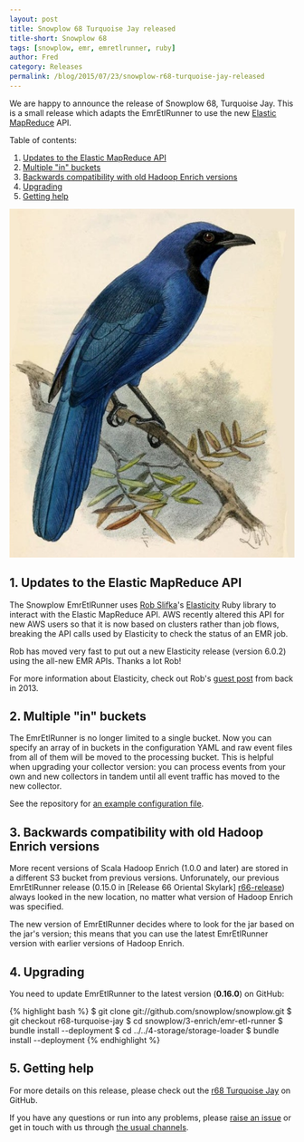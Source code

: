```yaml
---
layout: post
title: Snowplow 68 Turquoise Jay released
title-short: Snowplow 68
tags: [snowplow, emr, emretlrunner, ruby]
author: Fred
category: Releases
permalink: /blog/2015/07/23/snowplow-r68-turquoise-jay-released
---
```


We are happy to announce the release of Snowplow 68, Turquoise Jay. This is a small release which adapts the EmrEtlRunner to use the new [Elastic MapReduce][emr] API.

Table of contents:

1. [Updates to the Elastic MapReduce API](/blog/2015/07/23/snowplow-r68-turquoise-jay-released#api)
2. [Multiple "in" buckets](/blog/2015/07/23/snowplow-r68-turquoise-jay-released#multiple-in-buckets)
3. [Backwards compatibility with old Hadoop Enrich versions](/blog/2015/07/23/snowplow-r68-turquoise-jay-released#jar-path)
4. [Upgrading](/blog/2015/07/23/snowplow-r68-turquoise-jay-released#upgrading)
5. [Getting help](/blog/2015/07/23/snowplow-r68-turquoise-jay-released#help)

![turquoise-jay][turquoise-jay]

<!--more-->

<h2 id="api">1. Updates to the Elastic MapReduce API</h2>

The Snowplow EmrEtlRunner uses [Rob Slifka][rslifka]'s [Elasticity][elasticity] Ruby library to interact with the Elastic MapReduce API. AWS recently altered this API for new AWS users so that it is now based on clusters rather than job flows, breaking the API calls used by Elasticity to check the status of an EMR job.

Rob has moved very fast to put out a new Elasticity release (version 6.0.2) using the all-new EMR APIs. Thanks a lot Rob!

For more information about Elasticity, check out Rob's [guest post][rob-post] from back in 2013.

<h2 id="multiple-in-buckets">2. Multiple "in" buckets</h2>

The EmrEtlRunner is no longer limited to a single bucket. Now you can specify an array of in buckets in the configuration YAML and raw event files from all of them will be moved to the processing bucket. This is helpful when upgrading your collector version: you can process events from your own and new collectors in tandem until all event traffic has moved to the new collector.

See the repository for [an example configuration file][sample-config].

<h2 id="jar-path">3. Backwards compatibility with old Hadoop Enrich versions</h2>

More recent versions of Scala Hadoop Enrich (1.0.0 and later) are stored in a different S3 bucket from previous versions. Unforunately, our previous EmrEtlRunner release (0.15.0 in [Release 66 Oriental Skylark] [r66-release]) always looked in the new location, no matter what version of Hadoop Enrich was specified.

The new version of EmrEtlRunner decides where to look for the jar based on the jar's version; this means that you can use the latest EmrEtlRunner version with earlier versions of Hadoop Enrich.

<h2 id="upgrading">4. Upgrading</h2>

You need to update EmrEtlRunner to the latest version (**0.16.0**) on GitHub:

{% highlight bash %}
$ git clone git://github.com/snowplow/snowplow.git
$ git checkout r68-turquoise-jay
$ cd snowplow/3-enrich/emr-etl-runner
$ bundle install --deployment
$ cd ../../4-storage/storage-loader
$ bundle install --deployment
{% endhighlight %}

<h2 id="help">5. Getting help</h2>

For more details on this release, please check out the [r68 Turquoise Jay][r68-release] on GitHub.

If you have any questions or run into any problems, please [raise an issue][issues] or get in touch with us through [the usual channels][talk-to-us].

[turquoise-jay]: /assets/img/blog/2015/07/turquoise-jay.jpg

[emr]: http://aws.amazon.com/elasticmapreduce/
[elasticity]: https://github.com/rslifka/elasticity
[rslifka]: https://github.com/rslifka
[rob-post]: http://snowplowanalytics.com/blog/2013/03/20/rob-slifka-elasticity/
[sample-config]: https://github.com/snowplow/snowplow/blob/kinesis-redshift-sink/3-enrich/emr-etl-runner/config/config.yml.sample

[r66-release]: https://github.com/snowplow/snowplow/releases/tag/r66-oriental-skylark
[r68-release]: https://github.com/snowplow/snowplow/releases/tag/r68-turquoise-jay
[wiki]: https://github.com/snowplow/snowplow/wiki
[issues]: https://github.com/snowplow/snowplow/issues
[talk-to-us]: https://github.com/snowplow/snowplow/wiki/Talk-to-us
